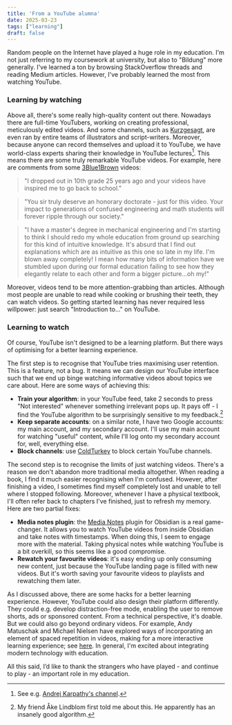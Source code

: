 ```yaml
---
title: 'From a YouTube alumna'
date: 2025-03-23
tags: ["learning"]
draft: false
---
```


Random people on the Internet have played a huge role in my education. I'm not just referring to my coursework at university, but also to "Bildung" more generally. I've learned a ton by browsing StackOverflow threads and reading Medium articles. However, I've probably learned the most from watching YouTube.

### Learning by watching
Above all, there's some really high-quality content out there. Nowadays there are full-time YouTubers, working on creating professional, meticulously edited videos. And some channels, such as [Kurzgesagt](https://www.youtube.com/channel/UCsXVk37bltHxD1rDPwtNM8Q), are even ran by entire teams of illustrators and script-writers. Moreover, because anyone can record themselves and upload it to YouTube, we have world-class experts sharing their knowledge in YouTube lectures[^1]. This means there are some truly remarkable YouTube videos. For example, here are comments from some [3Blue1Brown](https://www.youtube.com/@3blue1brown) videos:

> "I dropped out in 10th grade 25 years ago and your videos have inspired me to go back to school."

> "You sir truly deserve an honorary doctorate - just for this video. Your impact to generations of confused engineering and math students will forever ripple through our society."

> "I have a master's degree in mechanical engineering and I'm starting to think I should redo my whole education from ground up searching for this kind of intuitive knowledge. It's absurd that I find out explanations which are as intuitive as this one so late in my life. I'm blown away completely! I mean how many bits of information have we stumbled upon during our formal education failing to see how they elegantly relate to each other and form a bigger picture...oh my!"

Moreover, videos tend to be more attention-grabbing than articles. Although most people are unable to read while cooking or brushing their teeth, they can watch videos. So getting started learning has never required less willpower: just search "Introduction to..." on YouTube. 

### Learning to watch
Of course, YouTube isn't designed to be a learning platform. But there ways of optimising for a better learning experience.

The first step is to recognise that YouTube tries maximising user retention. This is a feature, not a bug. It means we can design our YouTube interface such that we end up binge watching informative videos about topics we care about. Here are some ways of achieving this:

- **Train your algorithm**: in your YouTube feed, take 2 seconds to press "Not interested" whenever something irrelevant pops up. It pays off - I find the YouTube algorithm to be surprisingly sensitive to my feedback.[^2]
- **Keep separate accounts**: on a similar note, I have two Google accounts: my main account, and my secondary account. I'll use my main account for watching "useful" content, while I'll log onto my secondary account for, well, everything else. 
- **Block channels**: use [ColdTurkey](https://getcoldturkey.com/support/how-to/allow-youtube-channel/) to block certain YouTube channels.

The second step is to recognise the limits of just watching videos. There's a reason we don't abandon more traditional media altogether. When reading a book, I find it much easier recognising when I'm confused. However, after finishing a video, I sometimes find myself completely lost and unable to tell where I stopped following. Moreover, whenever I have a physical textbook, I'll often refer back to chapters I've finished, just to refresh my memory. Here are two partial fixes:

- **Media notes plugin**: the [Media Notes](obsidian://show-plugin?id=media-notes) plugin for Obsidian is a real game-changer. It allows you to watch YouTube videos from inside Obsidian and take notes with timestamps. When doing this, I seem to engage more with the material. Taking physical notes while watching YouTube is a bit overkill, so this seems like a good compromise.
- **Rewatch your favourite videos**: it's easy ending up only consuming new content, just because the YouTube landing page is filled with new videos. But it's worth saving your favourite videos to playlists and rewatching them later.

As I discussed above, there are some hacks for a better learning experience. However, YouTube could also design their platform differently. They could e.g. develop distraction-free mode, enabling the user to remove shorts, ads or sponsored content. From a technical perspective, it's doable. But we could also go beyond ordinary videos. For example, Andy Matuschak and Michael Nielsen have explored ways of incorporating an element of spaced repetition in videos, making for a more interactive learning experience; see [here](https://numinous.productions/ttft/#mnemonic-video). In general, I'm excited about integrating modern technology with education.

All this said, I’d like to thank the strangers who have played - and continue to play - an important role in my education.

[^1]: See e.g. [Andrej Karpathy's channel](https://www.youtube.com/@AndrejKarpathy).
[^2]: My friend Åke Lindblom first told me about this. He apparently has an insanely good algorithm.
